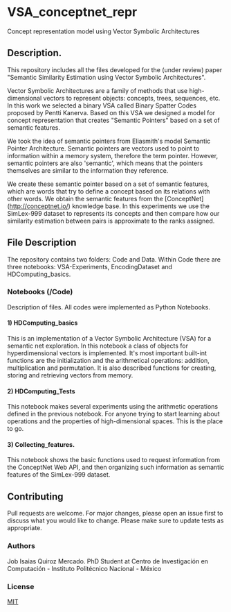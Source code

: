 # VSA_conceptnet_repr

Concept representation model using Vector Symbolic Architectures

## Description.

This repository includes all the files developed for the (under review) paper "Semantic Similarity Estimation using Vector Symbolic Architectures".

Vector Symbolic Architectures are a family of methods that use high-dimensional vectors to represent objects: concepts, trees, sequences, etc. In this work we selected a binary VSA called Binary Spatter Codes proposed by Pentti Kanerva. Based on this VSA we designed a model for concept representation that creates "Semantic Pointers" based on a set of semantic features.

We took the idea of semantic pointers from Eliasmith's model Semantic Pointer Architecture. Semantic pointers are vectors used to point to information within a memory system, therefore the term pointer. However, semantic pointers are also 'semantic', which means that the pointers themselves are similar to the information they reference.

We create these semantic pointer based on a set of semantic features, which are words that try to define a concept based on its relations with other words. We obtain the semantic features from the [ConceptNet] (http://conceptnet.io/) knowledge base. In this experiments we use the SimLex-999 dataset to represents its concepts and then compare how our similarity estimation between pairs is approximate to the ranks assigned. 

## File Description

The repository contains two folders: Code and Data. Within Code there are three notebooks: VSA-Experiments, EncodingDataset and HDComputing_basics.

### Notebooks (/Code)
Description of files. All codes were implemented as Python Notebooks.

#### 1) HDComputing_basics
This is an implementation of a Vector Symbolic Architecture (VSA) for a semantic net exploration.
In this notebook a class of objects for hyperdimensional vectors is implemented. It's most important built-int functions are the initialization and the arithmetical operations: addition, multiplication and permutation. It is also described functions for creating, storing and retrieving vectors from memory. 

#### 2) HDComputing_Tests
This notebook makes several experiments using the arithmetic operations defined in the previous notebook. For anyone trying to start learning about operations and the properties of high-dimensional spaces. This is the place to go.

#### 3) Collecting_features.
This notebook shows the basic functions used to request information from the ConceptNet Web API, and then organizing such information as semantic features of the SimLex-999 dataset. 

## Contributing
Pull requests are welcome. For major changes, please open an issue first to discuss what you would like to change.
Please make sure to update tests as appropriate.

### Authors
Job Isaias Quiroz Mercado. PhD Student at Centro de Investigación en Computación - Instituto Politécnico Nacional - México

### License
[MIT](https://choosealicense.com/licenses/mit/)
